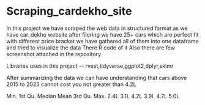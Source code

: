 # Scraping_cardekho_site

In this project we have scraped the web data in structured format
as we have car_dekho website after filering we have 25+ cars which are perfect fit with different price bracket
we have gathered all of them into one dataframe 
and tried to visualize the data
There R code of it Also there are few screenshot attached in the repository

Libraries uses in this project -- rvest,tidyverse,ggplot2,dplyr,skimr

After summarizing the data we can have understanding that cars above 2015 to 2023 cannot cost you not greater than 4.2L 

Min. 1st Qu.  Median    Mean 3rd Qu.    Max. 
2.4L   3.1L   4.2L     3.9L   4.7L     5.0L

